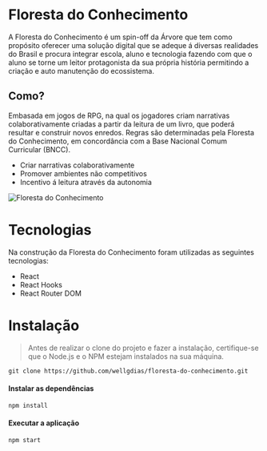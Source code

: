 # Floresta do Conhecimento
A Floresta do Conhecimento é um spin-off da Árvore que tem como propósito oferecer uma solução digital que se adeque á diversas realidades do Brasil e procura integrar escola, aluno e tecnologia fazendo com que o aluno se torne um leitor protagonista da sua própria história permitindo a criação e auto manutenção do ecossistema.

## Como?
Embasada em jogos de RPG, na qual os jogadores criam narrativas colaborativamente criadas a partir da leitura de um livro, que poderá resultar e construir novos enredos. Regras são determinadas pela Floresta do Conhecimento, em concordância com a Base Nacional Comum Curricular (BNCC). 

 - Criar narrativas colaborativamente
 - Promover ambientes não competitivos
 - Incentivo á leitura através da autonomia 

![Floresta do Conhecimento](https://user-images.githubusercontent.com/47192417/86540339-daba1e80-beda-11ea-87b3-a3317d36f49c.png)

# Tecnologias
Na construção da Floresta do Conhecimento foram utilizadas as seguintes tecnologias:
 - React
 - React Hooks
 - React Router DOM


# Instalação
> Antes de realizar o clone do projeto e fazer a instalação, certifique-se que o Node.js e o NPM estejam instalados na sua máquina.
````
git clone https://github.com/wellgdias/floresta-do-conhecimento.git

````
#### Instalar as dependências
````
npm install
````
#### Executar a aplicação
````
npm start
````

 
 



